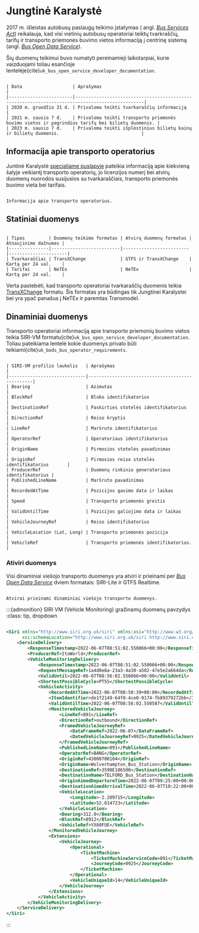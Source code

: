 # Jungtinė Karalystė

2017 m. išleistas autobusų paslaugų teikimo įstatymas (
angl. *[Bus Services Act](https://www.legislation.gov.uk/ukpga/2017/21/contents)*) reikalauja, kad visi
vietinių autobusų operatoriai teiktų tvarkraščių, tarifų ir transporto priemonės buvimo vietos informaciją į
centrinę
sistemą (angl. *[Bus Open Data Service](https://data.bus-data.dft.gov.uk/guidance/requirements/?section=overview)*).

Šių duomenų teikimui buvo numatyti pereinamieji laikotarpiai, kurie vaizduojami toliau esančioje
lentelėje{cite}`uk_bus_open_service_developer_documentation`.

```{table} Duomenų teikimo pereinamsis laikotarpis visiems vietinių autobusų operatoriams

| Data                   | Aprašymas                                                                                      |
|------------------------|------------------------------------------------------------------------------------------------|
| 2020 m. gruodžio 31 d. | Privaloma teikti tvarkaraščių informaciją                                                      |
| 2021 m. sausio 7 d.    | Privaloma teikti transporto priemonės buvimo vietos ir pagrindius tarifų bei bilietų duomenis. |
| 2023 m. sausio 7 d.    | Privaloma teikti išplėstinius bilietų kainų ir bilietų duomenis.                               |
```

## Informacija apie transporto operatorius

Juntinė Karalystė [specialiame puslapyje](https://data.bus-data.dft.gov.uk/operators/) pateikia informaciją apie
kiekvieną šalyje veikiantį transporto operatorių, jo licenzijos numerį bei atvirų duomenų nuorodos susijusios
su tvarkaraščiais, transporto priemonės buvimo vieta bei tarifais.

```{figure} ../images/gerosios-praktikos/united-kingdom/operator-profiles.png

Informacija apie transporto operatorius.
```

## Statiniai duomenys

```{table} Statinių duomenų teikimas ir atviri duomenys

| Tipas         | Duomenų teikimo formatas | Atvirų duomenų formatas | Atnaujinimo dažnumas |
|---------------|--------------------------|-------------------------|----------------------|
| Tvarkaraščiai | TransXChange             | GTFS ir TransXChange    | Kartą per 24 val.    |
| Tarifai       | NeTEx                    | NeTEx                   | Kartą per 24 val.    |
```

Verta pastebėti, kad transporto operatoriai tvarkaraščių duomenis
teikia [TransXChange](https://www.gov.uk/government/collections/transxchange) formatu. Šis formatas yra būdingas tik
Jungtinei Karalystei bei yra ypač panašus į NeTEx ir paremtas Transmodel.

## Dinaminiai duomenys

Transporto operatoriai informaciją apie transporto priemonių buvimo vietos teikia SIRI-VM
formatu{cite}`uk_bus_open_service_developer_documentation`. Toliau pateikiama lentelė kokie duomenys
privalo būti teikiami{cite}`uk_bods_bus_operator_requirements`.

```{table} Dinaminių duomenų teikimo privalomumas transporto operatoriams (SIRI-VM)

| SIRI-VM profilio laukelis   | Aprašymas                                       |
|-----------------------------|-------------------------------------------------|
| Bearing                     | Azimutas                                        |
| BlockRef                    | Bloko identifikatorius                          |
| DestinationRef              | Paskirties stotelės identifikatorius            |
| DirectionRef                | Reiso kryptis                                   |
| LineRef                     | Maršruto identifikatorius                       |
| OperatorRef                 | Operatoriaus identifikatorius                   |
| OriginName                  | Pirmosios stotelės pavadinimas                  |
| OriginRef                   | Pirmosios reiso stotelės identifikatorius       |
| ProducerRef                 | Duomenų rinkinio generatoriaus identifikatorius |
| PublishedLineName           | Maršruto pavadinimas                            |
| RecordedAtTime              | Pozicijos gavimo data ir laikas                 |
| Speed                       | Transporto priemonės greitis                    |
| ValidUntilTime              | Pozicijos galiojimo data ir laikas              |
| VehicleJourneyRef           | Reiso identifikatorius                          |
| VehicleLocation (Lat, Long) | Transporto priemonės pozicija                   |
| VehicleRef                  | Transporto priemonės identifikatorius.          |
```

### Ativiri duomenys

Visi dinaminiai viešojo transporto duomenys yra atviri ir prieinami
per *[Bus Open Data Service](https://data.bus-data.dft.gov.uk/avl/download/#)* dviem formatais: SIRI-Lite ir GTFS
Realtime.

```{figure} ../images/gerosios-praktikos/united-kingdom/location-data.png

Atvirai prieinami dinaminiai viešojo transporto duomenys.
```

:::{admonition} SIRI VM (Vehicle Monitoring) gražinamų duomenų pavzydys
:class: tip, dropdown

```xml

<Siri xmlns="http://www.siri.org.uk/siri" xmlns:xsi="http://www.w3.org/2001/XMLSchema-instance"
      xsi:schemaLocation="http://www.siri.org.uk/siri http://www.siri.org.uk/schema/2.0/xsd/siri.xsd" version="2.0">
    <ServiceDelivery>
        <ResponseTimestamp>2022-06-07T08:51:02.550066+00:00</ResponseTimestamp>
        <ProducerRef>ItoWorld</ProducerRef>
        <VehicleMonitoringDelivery>
            <ResponseTimestamp>2022-06-07T08:51:02.550066+00:00</ResponseTimestamp>
            <RequestMessageRef>1a4d0e6a-23a3-4a30-a582-47e5e2a664da</RequestMessageRef>
            <ValidUntil>2022-06-07T08:56:02.550066+00:00</ValidUntil>
            <ShortestPossibleCycle>PT5S</ShortestPossibleCycle>
            <VehicleActivity>
                <RecordedAtTime>2022-06-07T08:50:39+00:00</RecordedAtTime>
                <ItemIdentifier>de1f2149-64f0-4ce0-9174-fb89379272bb</ItemIdentifier>
                <ValidUntilTime>2022-06-07T08:56:02.550587</ValidUntilTime>
                <MonitoredVehicleJourney>
                    <LineRef>891</LineRef>
                    <DirectionRef>outbound</DirectionRef>
                    <FramedVehicleJourneyRef>
                        <DataFrameRef>2022-06-07</DataFrameRef>
                        <DatedVehicleJourneyRef>0925</DatedVehicleJourneyRef>
                    </FramedVehicleJourneyRef>
                    <PublishedLineName>891</PublishedLineName>
                    <OperatorRef>BANG</OperatorRef>
                    <OriginRef>43000700104</OriginRef>
                    <OriginName>Wolverhampton_Bus_Station</OriginName>
                    <DestinationRef>3590E106500</DestinationRef>
                    <DestinationName>TELFORD_Bus_Station</DestinationName>
                    <OriginAimedDepartureTime>2022-06-07T09:25:00+00:00</OriginAimedDepartureTime>
                    <DestinationAimedArrivalTime>2022-06-07T10:22:00+00:00</DestinationAimedArrivalTime>
                    <VehicleLocation>
                        <Longitude>-2.209715</Longitude>
                        <Latitude>52.614723</Latitude>
                    </VehicleLocation>
                    <Bearing>312.0</Bearing>
                    <BlockRef>8912</BlockRef>
                    <VehicleRef>YX60FUE</VehicleRef>
                </MonitoredVehicleJourney>
                <Extensions>
                    <VehicleJourney>
                        <Operational>
                            <TicketMachine>
                                <TicketMachineServiceCode>891</TicketMachineServiceCode>
                                <JourneyCode>0925</JourneyCode>
                            </TicketMachine>
                        </Operational>
                        <VehicleUniqueId>14</VehicleUniqueId>
                    </VehicleJourney>
                </Extensions>
            </VehicleActivity>
        </VehicleMonitoringDelivery>
    </ServiceDelivery>
</Siri>
```
:::